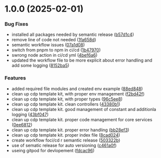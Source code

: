 # 1.0.0 (2025-02-01)


### Bug Fixes

* installed all packages needed by semantic release ([b57d1c4](https://github.com/Emengkeng/ethglobal-nlp-ai/commit/b57d1c4bb406dfbfad3943a36fbf8b34713a1242))
* remove line of code not needed ([1fa658d](https://github.com/Emengkeng/ethglobal-nlp-ai/commit/1fa658df4568da375b947376054194d8fffbd74d))
* semantic workflow issues ([07a1d08](https://github.com/Emengkeng/ethglobal-nlp-ai/commit/07a1d08d7ad2ac48098ec9d2d1f1a76670b73b9d))
* switch from pnpm to npm in ci/cd ([1b47970](https://github.com/Emengkeng/ethglobal-nlp-ai/commit/1b47970690688d3369c85e527a99362516831241))
* swrong node action in ci/cd yml ([4bef6a6](https://github.com/Emengkeng/ethglobal-nlp-ai/commit/4bef6a6676e9a825fdba8704084280fec2d071dc))
* updated the workflow file to be more explicit about error handling and add some logging ([8152ba5](https://github.com/Emengkeng/ethglobal-nlp-ai/commit/8152ba53ed1fa21c08bc4fd83061e7d5da70b35f))


### Features

* added required file modules and created env example ([88ed848](https://github.com/Emengkeng/ethglobal-nlp-ai/commit/88ed8486430a8ff99e56da7c4354d3980c3d0350))
* clean up cdp template kit, with proper env management ([f2bd42f](https://github.com/Emengkeng/ethglobal-nlp-ai/commit/f2bd42fcccb6c4644b928327338328323dbf6f19))
* clean up cdp template kit, with proper types ([96c5ee8](https://github.com/Emengkeng/ethglobal-nlp-ai/commit/96c5ee825fe53e006857cd270302caafea3f35e8))
* clean up cdp template kit. clean controllers ([43380b1](https://github.com/Emengkeng/ethglobal-nlp-ai/commit/43380b1017e444a66bc9979d3486a0d9194bb007))
* clean up cdp template kit. good management of constant and additionla logging ([43bf047](https://github.com/Emengkeng/ethglobal-nlp-ai/commit/43bf047c557aa48d164c2129dc6ba64525acc23b))
* clean up cdp template kit. proper code management for core services ([0ee6812](https://github.com/Emengkeng/ethglobal-nlp-ai/commit/0ee681230f769a48dcedbb1072dec9304682ed5b))
* clean up cdp template kit. proper error handling ([bb28ef3](https://github.com/Emengkeng/ethglobal-nlp-ai/commit/bb28ef351db994347943a167c7f7a225d113e36d))
* clean up cdp template kit. proper index file ([8cad024](https://github.com/Emengkeng/ethglobal-nlp-ai/commit/8cad02487d0aaa02bff024ce2b16c43205f680e4))
* create workflow foci/cd r semantic release ([503322b](https://github.com/Emengkeng/ethglobal-nlp-ai/commit/503322bad411ff7bb904ba99e74665f4c0920988))
* use of sematic release for auto versioning ([c461a0f](https://github.com/Emengkeng/ethglobal-nlp-ai/commit/c461a0f797d6d6df855c5995555ff37d107a19ac))
* useing gitpod for devlopement ([fdcac96](https://github.com/Emengkeng/ethglobal-nlp-ai/commit/fdcac968e1dfa377d6f95ddcfeac28205a12c97e))
